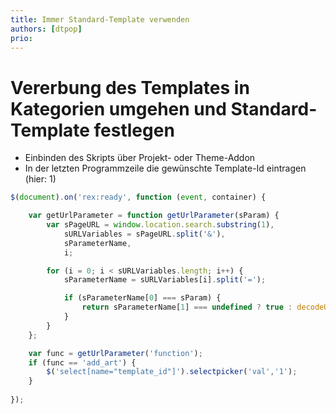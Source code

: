 ```yaml
---
title: Immer Standard-Template verwenden
authors: [dtpop]
prio:
---
```


# Vererbung des Templates in Kategorien umgehen und Standard-Template festlegen

- Einbinden des Skripts über Projekt- oder Theme-Addon
- In der letzten Programmzeile die gewünschte Template-Id eintragen (hier: 1)

```js
$(document).on('rex:ready', function (event, container) {

    var getUrlParameter = function getUrlParameter(sParam) {
        var sPageURL = window.location.search.substring(1),
            sURLVariables = sPageURL.split('&'),
            sParameterName,
            i;

        for (i = 0; i < sURLVariables.length; i++) {
            sParameterName = sURLVariables[i].split('=');

            if (sParameterName[0] === sParam) {
                return sParameterName[1] === undefined ? true : decodeURIComponent(sParameterName[1]);
            }
        }
    };

    var func = getUrlParameter('function');
    if (func == 'add_art') {
        $('select[name="template_id"]').selectpicker('val','1');
    }
    
});
```
